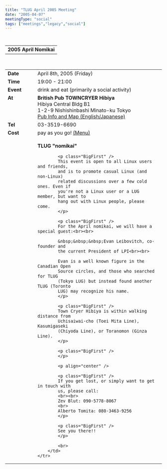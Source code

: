 ```yaml
---
title: "TLUG April 2005 Meeting"
date: "2005-04-07"
meetingType: "social"
tags: ["meetings","legacy","social"]
---
```


<br>

<table border="0" cellpadding="3" cellspacing="1" width="70%" /><tr>
		<td /><b>2005 April Nomikai</b></td></tr>
</table><br>

<table border="0" width="70%" cellpadding="1" cellspacing="1" />
	<tr />
		<td width="80" valign="top" /><b>Date</b></td>
		<td>April 8th, 2005 (Friday)<br></td>
	</tr>
	<tr />
		<td width="80" valign="top" /><b>Time</b></td>
		<td>19:00 - 21:00<br></td>
	</tr>
	<tr />
		<td width="80" valign="top" /><b>Event</b></td>
		<td>drink and eat (primarily a social activity)<br></td>
	</tr>
	<tr />
		<td width="80" valign="top" /><b>At</b></td>
		<td>
			<b>British Pub TOWNCRYER Hibiya</b><br>
       		Hibiya Central Bldg B1<br> 
				   1-2-9 Nishishinbashi Minato-ku Tokyo<br>
			<a href="http://www.towncryer.jp/TChibiya.html">Pub Info and Map (English/Japanese)</a>
	   </td>
	</tr>
	<tr />
		<td width="80" valign="top" /><b>Tel</b></td>
		<td>03-3519-6690</td>
	</tr>
	<tr />
		<td width="80" valign="top" /><b>Cost</b></td>
		<td>pay as you go!
		<a href="http://www.towncryer.jp/TCmenu.html">(Menu)</a>
		</td>
	</tr>
	<tr />
		<td width="80" valign="top" />&nbsp;</td>
		<td>
			<p>
			<b>TLUG "nomikai"</b>
			</p>

			<p class="BigFirst" />
			This event is open to all Linux users and friends, 
			and is to promote casual Linux (and non-Linux) 
			related discussions over a few cold ones. Even if 
			you're not a Linux user or a LUG member, but want to 
			hang out with Linux people, please come.
			</p>

			<p class="BigFirst" />
			For the April nomikai, we will have a special guest:<br><br>

			&nbsp;&nbsp;&nbsp;Evan Leibovitch, co-founder and 
			the current President of LPI<br><br>

			Evan is a well known figure in the Canadian Open 
			Source circles, and those who searched for TLUG 
			(Tokyo LUG) but instead found another TLUG (Toronto 
			LUG) may recognize his name.
			</p>

			<p class="BigFirst" />
			Town Cryer Hibiya is within walking distance from 
			Uchisaiwai-cho (Toei Mita Line), Kasumigaseki 
			(Chiyoda Line), or Toranomon (Ginza Line). 
			</p>

			<p class="BigFirst" />
			</p>
			
			<p align="center" />

			<p class="BigFirst" />
			If you get lost, or simply want to get in touch with 
			us, please call:
			<br><br>
			Zev Blut: 090-5778-8067
			<br>
			Alberto Tomita: 080-3463-9256
			</p>

			<p class="BigFirst" />
			See you there!!
			</p>

			<br>
		</td>
	</tr>


</table>
<br>
